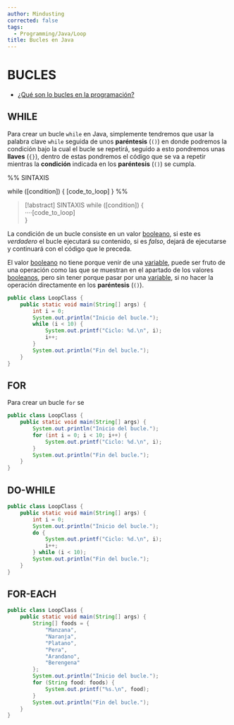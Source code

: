 ```yaml
---
author: Mindusting
corrected: false
tags:
  - Programming/Java/Loop
title: Bucles en Java
---
```


# BUCLES

- [¿Qué son lo bucles en la programación?](../pc/pc_loop.md)

## WHILE

Para crear un bucle `while` en Java, simplemente tendremos que usar la palabra clave `while` seguida de unos **paréntesis** (`()`) en donde podremos la condición bajo la cual el bucle se repetirá, seguido a esto pondremos unas **llaves** (`{}`), dentro de estas pondremos el código que se va a repetir mientras la **condición** indicada en los **paréntesis** (`()`) se cumpla.

%%
SINTAXIS

while ([condition]) {
    [code_to_loop]
}
%%

> [!abstract] SINTAXIS
> <span class="flow-word-color">while</span> (<span class="italic grey">[condition]</span>) {<br><span class="transparency">····</span><span class=" italic grey">[code_to_loop]</span><br>}

La condición de un bucle consiste en un valor [booleano](<java_variable.md#BOOLEAN>), si este es *verdadero* el bucle ejecutará su contenido, si es *falso*, dejará de ejecutarse y continuará con el código que le preceda.

El valor [booleano](<java_variable.md#BOOLEAN>) no tiene porque venir de una [variable](java_variable.md), puede ser fruto de una operación como las que se muestran en el apartado de los valores [booleanos](<java_variable.md#BOOLEAN>), pero sin tener porque pasar por una [variable](java_variable.md), si no hacer la operación directamente en los **paréntesis** (`()`).

```java
public class LoopClass {
    public static void main(String[] args) {
        int i = 0;
        System.out.println("Inicio del bucle.");
        while (i < 10) {
            System.out.printf("Ciclo: %d.\n", i);
            i++;
        }
        System.out.println("Fin del bucle.");
    }
}
```

## FOR

Para crear un bucle `for` se 

```java
public class LoopClass {
    public static void main(String[] args) {
        System.out.println("Inicio del bucle.");
        for (int i = 0; i < 10; i++) {
            System.out.printf("Ciclo: %d.\n", i);
        }
        System.out.println("Fin del bucle.");
    }
}
```

## DO-WHILE

```java
public class LoopClass {
    public static void main(String[] args) {
        int i = 0;
        System.out.println("Inicio del bucle.");
        do {
            System.out.printf("Ciclo: %d.\n", i);
            i++;
        } while (i < 10);
        System.out.println("Fin del bucle.");
    }
}
```

## FOR-EACH

```java
public class LoopClass {
    public static void main(String[] args) {
        String[] foods = {
            "Manzana",
            "Naranja",
            "Platano",
            "Pera",
            "Arandano",
            "Berengena"
        };
        System.out.println("Inicio del bucle.");
        for (String food: foods) {
            System.out.printf("%s.\n", food);
        }
        System.out.println("Fin del bucle.");
    }
}
```
